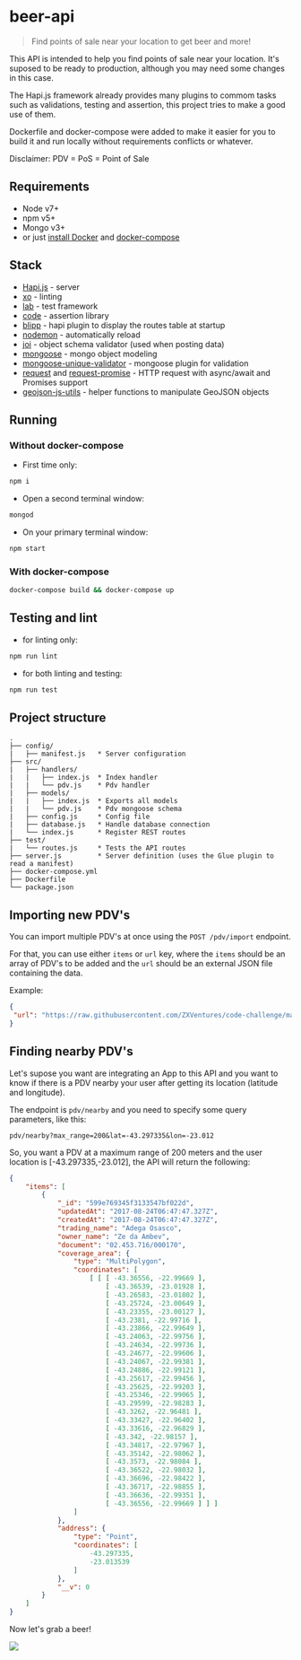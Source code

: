 # beer-api
> Find points of sale near your location to get beer and more!

This API is intended to help you find points of sale near your location.
It's suposed to be ready to production, although you may need some changes in this case.

The Hapi.js framework already provides many plugins to commom tasks such as validations, testing and assertion, this project tries to make a good use of them.

Dockerfile and docker-compose were added to make it easier for you to build it and run locally without requirements conflicts or whatever.

Disclaimer: PDV = PoS = Point of Sale

## Requirements

- Node v7+
- npm v5+
- Mongo v3+
- or just [install Docker](https://docs.docker.com/engine/installation/) and [docker-compose](https://docs.docker.com/compose/install/)

## Stack
- [Hapi.js](https://hapijs.com/) - server
- [xo](https://github.com/sindresorhus/xo) - linting
- [lab](https://github.com/hapijs/lab) - test framework 
- [code](https://github.com/hapijs/code) - assertion library
- [blipp](https://github.com/danielb2/blipp) - hapi plugin to display the routes table at startup
- [nodemon](https://nodemon.io/) - automatically reload
- [joi](https://github.com/hapijs/joi) - object schema validator (used when posting data)
- [mongoose](http://mongoosejs.com/) - mongo object modeling
- [mongoose-unique-validator](https://www.npmjs.com/package/mongoose-unique-validator) - mongoose plugin for validation
- [request](https://github.com/request/request) and [request-promise](https://github.com/request/request-promise) - HTTP request with async/await and Promises support
- [geojson-js-utils](https://github.com/maxogden/geojson-js-utils) - helper functions to manipulate GeoJSON objects

## Running

### Without docker-compose

- First time only: 
```sh
npm i
```

- Open a second terminal window: 
```sh
mongod
``` 

- On your primary terminal window:
```sh
npm start
```

### With docker-compose

```sh
docker-compose build && docker-compose up
```

## Testing and lint

- for linting only:
```sh
npm run lint
```

- for both linting and testing:
```sh
npm run test
```

## Project structure
```
.
├── config/
|   ├── manifest.js   * Server configuration
├── src/
|   ├── handlers/
|   |   ├── index.js  * Index handler
|   |   └── pdv.js    * Pdv handler
|   ├── models/
|   |   ├── index.js  * Exports all models
|   |   └── pdv.js    * Pdv mongoose schema
|   ├── config.js     * Config file
|   ├── database.js   * Handle database connection
|   └── index.js      * Register REST routes
├── test/
|   └── routes.js     * Tests the API routes
├── server.js         * Server definition (uses the Glue plugin to read a manifest)
├── docker-compose.yml
├── Dockerfile
└── package.json
```

## Importing new PDV's 

You can import multiple PDV's at once using the `POST /pdv/import` endpoint.

For that, you can use either `items` or `url` key, where the `items` should be an array of PDV's to be added and the `url` should be an external JSON file containing the data.

Example: 
```json
{
 "url": "https://raw.githubusercontent.com/ZXVentures/code-challenge/master/files/pdvs.json"	
}
```

## Finding nearby PDV's

Let's supose you want are integrating an App to this API and you want to know if there is a PDV nearby your user after getting its location (latitude and longitude).

The endpoint is `pdv/nearby` and you need to specify some query parameters, like this: 

```
pdv/nearby?max_range=200&lat=-43.297335&lon=-23.012
```

So, you want a PDV at a maximum range of 200 meters and the user location is [-43.297335,-23.012], the API will return the following: 

```json
{
    "items": [
        {
            "_id": "599e769345f3133547bf022d",
            "updatedAt": "2017-08-24T06:47:47.327Z",
            "createdAt": "2017-08-24T06:47:47.327Z",
            "trading_name": "Adega Osasco",
            "owner_name": "Ze da Ambev",
            "document": "02.453.716/000170",
            "coverage_area": {
                "type": "MultiPolygon",
                "coordinates": [
                    [ [ [ -43.36556, -22.99669 ],
                        [ -43.36539, -23.01928 ],
                        [ -43.26583, -23.01802 ],
                        [ -43.25724, -23.00649 ],
                        [ -43.23355, -23.00127 ],
                        [ -43.2381, -22.99716 ],
                        [ -43.23866, -22.99649 ],
                        [ -43.24063, -22.99756 ],
                        [ -43.24634, -22.99736 ],
                        [ -43.24677, -22.99606 ],
                        [ -43.24067, -22.99381 ],
                        [ -43.24886, -22.99121 ],
                        [ -43.25617, -22.99456 ],
                        [ -43.25625, -22.99203 ],
                        [ -43.25346, -22.99065 ],
                        [ -43.29599, -22.98283 ],
                        [ -43.3262, -22.96481 ],
                        [ -43.33427, -22.96402 ],
                        [ -43.33616, -22.96829 ],
                        [ -43.342, -22.98157 ],
                        [ -43.34817, -22.97967 ],
                        [ -43.35142, -22.98062 ],
                        [ -43.3573, -22.98084 ],
                        [ -43.36522, -22.98032 ],
                        [ -43.36696, -22.98422 ],
                        [ -43.36717, -22.98855 ],
                        [ -43.36636, -22.99351 ],
                        [ -43.36556, -22.99669 ] ] ]
                ]
            },
            "address": {
                "type": "Point",
                "coordinates": [
                    -43.297335,
                    -23.013539
                ]
            },
            "__v": 0
        }
    ]
}
```

Now let's grab a beer! 

![](https://media.giphy.com/media/8O5mQwxoa5vUY/giphy.gif)